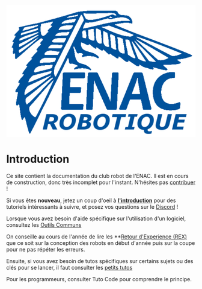 ![](images/enac_robotique_logo.png "Bienvenu à l'ENAC Robotique !")

# Introduction

Ce site contient la documentation du club robot de l'ENAC. Il est en cours de construction, donc très incomplet pour l'instant. N'hésites pas [contribuer](https://github.com/ENACRobotique/doc) !

Si vous êtes **nouveau**, jetez un coup d'oeil à **[l'introduction](introductions/tutoriel.md)** pour des tutoriels intéressants à suivre, et posez vos questions sur le [Discord](https://discord.com/invite/7sPZFxb) !

Lorsque vous avez besoin d'aide spécifique sur l'utilisation d'un logiciel, consultez les [Outils Communs](outils-communs/index.md)

On conseille au cours de l'année de lire les **[Retour d'Experience (REX)]() que ce soit sur la conception des robots en début d'année puis sur la coupe pour ne pas répéter les erreurs.

Ensuite, si vous avez besoin de tutos spécifiques sur certains sujets ou des clés pour se lancer, il faut consulter les [petits tutos](petits_tutos/index.md)

Pour les programmeurs, consulter Tuto Code pour comprendre le principe.

